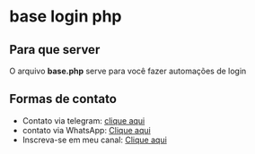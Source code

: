 # base login php
## Para que server
O arquivo **base.php** serve para você fazer automações de login

## Formas de contato
* Contato via telegram: [clique aqui](https://t.me/pugno_fc)
* contato via WhatsApp: [Clique aqui](https://api.whatsapp.com/send?phone=5561996037036)
* Inscreva-se em meu canal: [Clique aqui](https://www.youtube.com/c/Pugno0)
